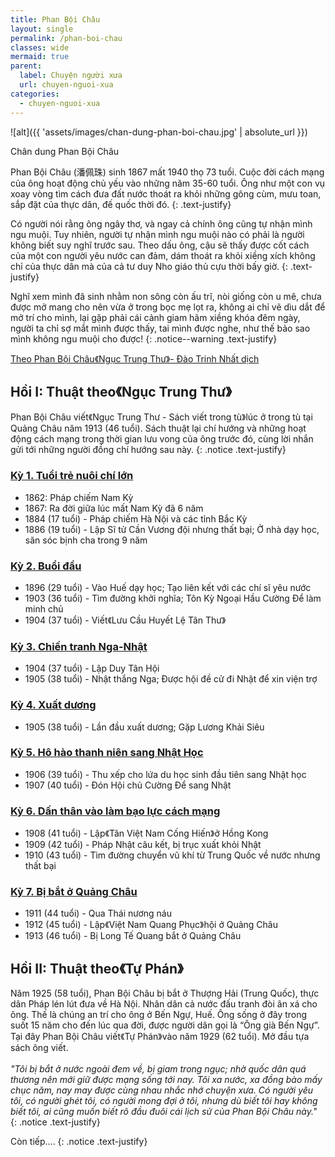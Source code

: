 ```yaml
---
title: Phan Bội Châu
layout: single
permalink: /phan-boi-chau
classes: wide
mermaid: true
parent:
  label: Chuyện người xưa
  url: chuyen-nguoi-xua
categories: 
  - chuyen-nguoi-xua
---
```


![alt]({{ 'assets/images/chan-dung-phan-boi-chau.jpg' | absolute_url }})
> <cite>
Chân dung Phan Bội Châu
</cite>

Phan Bội Châu (潘佩珠) sinh 1867 mất 1940 thọ 73 tuổi. Cuộc đời cách mạng của ông hoạt động chủ yếu vào những năm 35-60 tuổi. Ông như một con vụ xoay vòng tìm cách đưa đất nước thoát ra khỏi những gông cùm, mưu toan, sắp đặt của thực dân, đế quốc thời đó. 
{: .text-justify}

Có người nói rằng ông ngây thơ, và ngay cả chính ông cũng tự nhận mình ngu muội. Tuy nhiên, người tự nhận mình ngu muội nào có phải là người không biết suy nghĩ trước sau. Theo dấu ông, cậu sẽ thấy được cốt cách của một con người yêu nước can đảm, dám thoát ra khỏi xiềng xích không chỉ của thực dân mà của cả tư duy Nho giáo thủ cựu thời bấy giờ.
{: .text-justify}

Nghĩ xem mình đã sinh nhằm non sông còn ấu trĩ, nòi giống còn u mê, chưa được mở mang cho nên vừa ở trong bọc mẹ lọt ra, không ai chỉ vẽ dìu dắt để mở trí cho mình, lại gặp phải cái cảnh giam hãm xiềng khóa đêm ngày, người ta chỉ sợ mắt mình được thấy, tai mình được nghe, như thế bảo sao mình không ngu muội cho được!
{: .notice--warning .text-justify}
> <cite>
<a target="_blank" href="https://vi.wikisource.org/wiki/%C4%90%E1%BB%9Di_c%C3%A1ch_m%E1%BA%A1ng_Phan_B%E1%BB%99i_Ch%C3%A2u">Theo Phan Bội Châu《Ngục Trung Thư》- Đào Trinh Nhất dịch</a>
</cite>

## Hồi I: Thuật theo《Ngục Trung Thư》
Phan Bội Châu viết《Ngục Trung Thư - Sách viết trong tù》lúc ở trong tù tại Quảng Châu năm 1913 (46 tuổi). Sách thuật lại chí hướng và những hoạt động cách mạng trong thời gian lưu vong của ông trước đó, cùng lời nhắn gửi tới những người đồng chí hướng sau này.
{: .notice .text-justify}

### <a href="/pbc-tuoi-tre-nuoi-chi-lon">Kỳ 1. Tuổi trẻ nuôi chí lớn</a>
* 1862: Pháp chiếm Nam Kỳ
* 1867: Ra đời giữa lúc mất Nam Kỳ đã 6 năm
* 1884 (17 tuổi) - Pháp chiếm Hà Nội và các tỉnh Bắc Kỳ
* 1886 (19 tuổi) - Lập Sĩ tử Cần Vương đội nhưng thất bại; Ở nhà dạy học, săn sóc bịnh cha trong 9 năm

### <a href="/pbc-buoi-dau">Kỳ 2. Buổi đầu</a>
* 1896 (29 tuổi) - Vào Huế dạy học; Tạo liên kết với các chí sĩ yêu nước
* 1903 (36 tuổi) - Tìm đường khởi nghĩa; Tôn Kỳ Ngoại Hầu Cường Để làm minh chủ
* 1904 (37 tuổi) - Viết《Lưu Cầu Huyết Lệ Tân Thư》

### <a href="/pbc-chien-tranh-nga-nhat">Kỳ 3. Chiến tranh Nga-Nhật</a>
* 1904 (37 tuổi) - Lập Duy Tân Hội
* 1905 (38 tuổi) - Nhật thắng Nga; Được hội đề cử đi Nhật để xin viện trợ

### <a href="/pbc-xuat-duong">Kỳ 4. Xuất dương</a>
* 1905 (38 tuổi) - Lần đầu xuất dương; Gặp Lương Khải Siêu

### <a href="/pbc-ho-hao-sang-nhat">Kỳ 5. Hô hào thanh niên sang Nhật Học</a>
* 1906 (39 tuổi) - Thu xếp cho lứa du học sinh đầu tiên sang Nhật học
* 1907 (40 tuổi) - Đón Hội chủ Cường Để sang Nhật

### <a href="/pbc-dan-than-bao-luc-cach-mang">Kỳ 6. Dấn thân vào làm bạo lực cách mạng</a>
* 1908 (41 tuổi) - Lập《Tân Việt Nam Cống Hiến》ở Hồng Kong
* 1909 (42 tuổi) - Pháp Nhật câu kết, bị trục xuất khỏi Nhật
* 1910 (43 tuổi) - Tìm đường chuyển vũ khí từ Trung Quốc về nước nhưng thất bại

### <a href="/pbc-bi-bat-o-quang-chau">Kỳ 7. Bị bắt ở Quảng Châu</a>
* 1911 (44 tuổi) - Qua Thái nương náu
* 1912 (45 tuổi) - Lập《Việt Nam Quang Phục》hội ở Quảng Châu
* 1913 (46 tuổi) - Bị Long Tế Quang bắt ở Quảng Châu

## Hồi II: Thuật theo《Tự Phán》
Năm 1925 (58 tuổi), Phan Bội Châu bị bắt ở Thượng Hải (Trung Quốc), thực dân Pháp lén lút đưa về Hà Nội. Nhân dân cả nước đấu tranh đòi ân xá cho ông. Thế là chúng an trí cho ông ở Bến Ngự, Huế. Ông sống ở đây trong suốt 15 năm cho đến lúc qua đời, được người dân gọi là “Ông già Bến Ngự”. Tại đây Phan Bội Châu viết《Tự Phán》vào năm 1929 (62 tuổi). Mở đầu tựa sách ông viết.\
 \
*"Tôi bị bắt ở nước ngoài đem về, bị giam trong ngục; nhờ quốc dân quá thương nên mới giữ được mạng sống tới nay. Tôi xa nước, xa đồng bào mấy chục năm, nay may được cùng nhau nhắc nhớ chuyện xưa. Có người yêu tôi, có người ghét tôi, có người mong đợi ở tôi, nhưng dù biết tôi hay không biết tôi, ai cũng muốn biết rõ đầu đuôi cái lịch sử của Phan Bội Châu này."*
{: .notice .text-justify}

Còn tiếp....
{: .notice .text-justify}